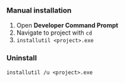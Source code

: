 ### Manual installation

1. Open __Developer Command Prompt__ 
2. Navigate to project with `cd`
3. `installutil <project>.exe`

### Uninstall

`installutil /u <project>.exe`
